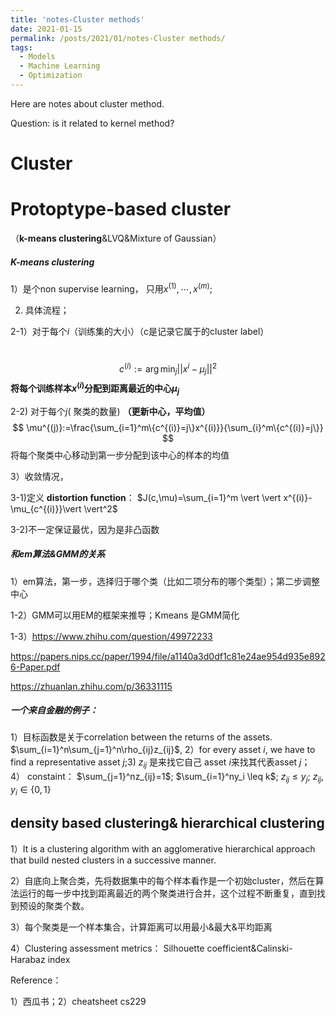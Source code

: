```yaml
---
title: 'notes-Cluster methods'
date: 2021-01-15
permalink: /posts/2021/01/notes-Cluster methods/
tags:
  - Models
  - Machine Learning
  - Optimization
---
```


Here are notes about cluster method. 

Question: is it related to kernel method?





# Cluster





# Protoptype-based cluster

（**k-means clustering**&LVQ&Mixture of Gaussian）





##### K-means clustering

1）是个non supervise learning， 只用${x^{(1)},\cdots, x^{(m)}}$;

2) 具体流程；

2-1）对于每个$i$（训练集的大小）（c是记录它属于的cluster label）

​	
$$
c^{(i)}:=\arg \min_{j}\vert \vert x^{i}-\mu_j \vert \vert ^2
$$
**将每个训练样本$x^{(i)}$分配到距离最近的中心$\mu_j$**

2-2) 对于每个$j$( 聚类的数量) **（更新中心，平均值）**
$$
\mu^{(j)}:=\frac{\sum_{i=1}^m\{c^{(i)}=j\}x^{(i)}}{\sum_{i}^m\{c^{(i)}=j\}}
$$
将每个聚类中心移动到第一步分配到该中心的样本的均值

3）收敛情况，

3-1)定义 **distortion function**： $J(c,\mu)=\sum_{i=1}^m \vert \vert x^{(i)}-\mu_{c^{(i)}}\vert \vert^2$

3-2)不一定保证最优，因为是非凸函数

##### 和em算法&GMM的关系

1）em算法，第一步，选择归于哪个类（比如二项分布的哪个类型）；第二步调整中心

1-2）GMM可以用EM的框架来推导；Kmeans 是GMM简化

1-3）https://www.zhihu.com/question/49972233

https://papers.nips.cc/paper/1994/file/a1140a3d0df1c81e24ae954d935e8926-Paper.pdf

https://zhuanlan.zhihu.com/p/36331115

##### 一个来自金融的例子：

1）目标函数是关于correlation between the returns of the assets. $\sum_{i=1}^n\sum_{j=1}^n\rho_{ij}z_{ij}$,  2）for every asset $i$, we have to find a representative asset $j$;3) $z_{ij}$ 是来找它自己 asset $i$来找其代表asset $j$； 4） constaint： $\sum_{j=1}^nz_{ij}=1$; $\sum_{i=1}^ny_i \leq k$; $z_{ij}\leq y_j$; $z_{ij}, y_i \in \{0,1\}$















## density based clustering& **hierarchical clustering**

1）It is a clustering algorithm with an agglomerative hierarchical approach that build nested clusters in a successive manner.

2）自底向上聚合类，先将数据集中的每个样本看作是一个初始cluster，然后在算法运行的每一步中找到距离最近的两个聚类进行合并，这个过程不断重复，直到找到预设的聚类个数。

3）每个聚类是一个样本集合，计算距离可以用最小&最大&平均距离

4）Clustering assessment metrics： Silhouette coefficient&Calinski-Harabaz index





Reference：

1）西瓜书；2）cheatsheet cs229

